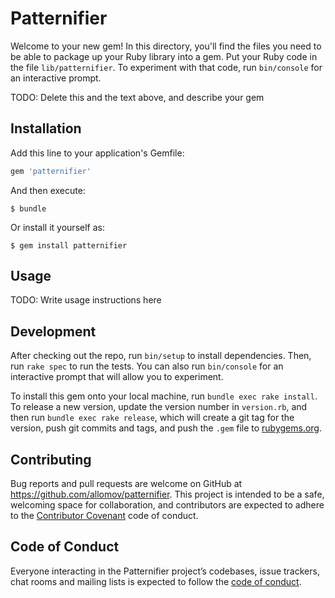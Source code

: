 # Patternifier

Welcome to your new gem! In this directory, you'll find the files you need to be able to package up your Ruby library into a gem. Put your Ruby code in the file `lib/patternifier`. To experiment with that code, run `bin/console` for an interactive prompt.

TODO: Delete this and the text above, and describe your gem

## Installation

Add this line to your application's Gemfile:

```ruby
gem 'patternifier'
```

And then execute:

    $ bundle

Or install it yourself as:

    $ gem install patternifier

## Usage

TODO: Write usage instructions here

## Development

After checking out the repo, run `bin/setup` to install dependencies. Then, run `rake spec` to run the tests. You can also run `bin/console` for an interactive prompt that will allow you to experiment.

To install this gem onto your local machine, run `bundle exec rake install`. To release a new version, update the version number in `version.rb`, and then run `bundle exec rake release`, which will create a git tag for the version, push git commits and tags, and push the `.gem` file to [rubygems.org](https://rubygems.org).

## Contributing

Bug reports and pull requests are welcome on GitHub at https://github.com/allomov/patternifier. This project is intended to be a safe, welcoming space for collaboration, and contributors are expected to adhere to the [Contributor Covenant](http://contributor-covenant.org) code of conduct.

## Code of Conduct

Everyone interacting in the Patternifier project’s codebases, issue trackers, chat rooms and mailing lists is expected to follow the [code of conduct](https://github.com/allomov/patternifier/blob/master/CODE_OF_CONDUCT.md).
